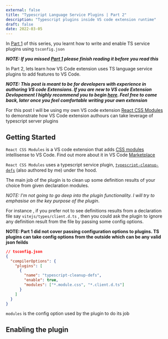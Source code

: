 ```yaml
---
external: false
title: "Typescript Language Service Plugins | Part 2"
description: "Typescript plugins inside VS code extension runtime"
draft: false
date: 2022-03-05
---
```


In [Part 1](/blog/typescript-plugin-par1) of this series, you learnt how to write and enable TS service plugins using `tsconfig.json`

**_NOTE: If you missed [Part 1](/blog/typescript-plugin-par1) please finish reading it before you read this_**

In Part 2, lets learn how VS Code extension uses TS language service plugins to add features to VS Code.

**_NOTE: This post is meant to be for developers with experience in authoring VS code Extensions. If you are new to VS code Extension Devlopement I highly recommend you to begin [here](https://code.visualstudio.com/api). Feel free to come back, later once you feel comfortable writing your own extension_**

For this post I will be using my own VS code extension [React CSS Modules](https://marketplace.visualstudio.com/items?itemName=viijay-kr.react-ts-css) to demonstrate how VS Code extension authours can take leverage of typescript server plugins

## Getting Started

`React CSS Modules` is a VS code extension that adds [CSS modules](https://github.com/css-modules/css-modules) intellisense to VS Code. Find out more about it in VS Code [Marketplace](https://marketplace.visualstudio.com/items?itemName=viijay-kr.react-ts-css)

`React CSS Modules` uses a typescript service plugin, [`typescript-cleanup-defs`](https://github.com/Viijay-Kr/typescript-cleanup-defs) (also authored by me) under the hood.

The main job of the plugin is to clean up some definition results of your choice from given declaration modules.

_NOTE: I'm not going to go deep into the plugin functionality. I will try to emphasise on the key purpose of the plugin_.

For instance , if you prefer not to see definitions results from a declaration file say `vitejs/types/client.d.ts` , then you could ask the plugin to ignore any definition result from the file by passing some config options.

**NOTE: Part 1 did not cover passing configuration options to plugins. TS plugins can take config options from the outside which can be any valid json feilds**

```json
// tsconfig.json
{
  "compilerOptions": {
    "plugins": [
      {
        "name": "typescript-cleanup-defs",
        "enable": true,
        "modules": ["*.module.css", "*.client.d.ts"]
      }
    ]
  }
}
```

`modules` is the config option used by the plugin to do its job

## Enabling the plugin
